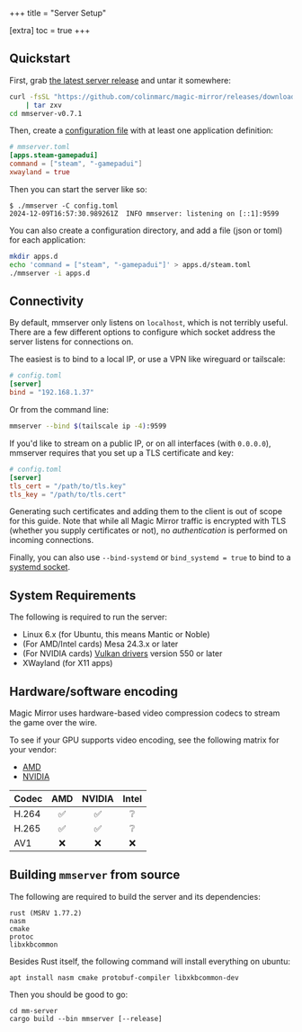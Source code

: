 +++
title = "Server Setup"

[extra]
toc = true
+++

## Quickstart

First, grab [the latest server release](https://github.com/colinmarc/magic-mirror/releases/tag/mmserver-v0.7.1) and untar it somewhere:

```sh
curl -fsSL "https://github.com/colinmarc/magic-mirror/releases/download/mmserver-v0.7.1/mmserver-v0.7.1-linux-amd64.tar.gz" \
    | tar zxv
cd mmserver-v0.7.1
```

Then, create a [configuration file](@/reference/config.md) with at least one application definition:

```toml
# mmserver.toml
[apps.steam-gamepadui]
command = ["steam", "-gamepadui"]
xwayland = true
```

Then you can start the server like so:

```
$ ./mmserver -C config.toml
2024-12-09T16:57:30.989261Z  INFO mmserver: listening on [::1]:9599
```

You can also create a configuration directory, and add a file (json or toml) for each application:

```sh
mkdir apps.d
echo 'command = ["steam", "-gamepadui"]' > apps.d/steam.toml
./mmserver -i apps.d
```

## Connectivity

By default, mmserver only listens on `localhost`, which is not terribly
useful. There are a few different options to configure which socket address the
server listens for connections on.

The easiest is to bind to a local IP, or use a VPN like wireguard or tailscale:

```toml
# config.toml
[server]
bind = "192.168.1.37"
```

Or from the command line:

```sh
mmserver --bind $(tailscale ip -4):9599
```

If you'd like to stream on a public IP, or on all interfaces (with `0.0.0.0`),
mmserver requires that you set up a TLS certificate and key:

```toml
# config.toml
[server]
tls_cert = "/path/to/tls.key"
tls_key = "/path/to/tls.cert"
```

Generating such certificates and adding them to the client is out of scope for
this guide. Note that while all Magic Mirror traffic is encrypted with TLS
(whether you supply certificates or not), no _authentication_ is performed on
incoming connections.

Finally, you can also use `--bind-systemd` or `bind_systemd = true` to bind to a
[systemd socket](https://www.freedesktop.org/software/systemd/man/latest/systemd.socket.html).

## System Requirements

The following is required to run the server:

 - Linux 6.x (for Ubuntu, this means Mantic or Noble)
 - (For AMD/Intel cards) Mesa 24.3.x or later
 - (For NVIDIA cards) [Vulkan drivers](https://developer.nvidia.com/vulkan-driver) version 550 or later
 - XWayland (for X11 apps)

## Hardware/software encoding

Magic Mirror uses hardware-based video compression codecs to stream the game over the wire.

To see if your GPU supports video encoding, see the following matrix for your vendor:
 - [AMD](https://en.wikipedia.org/wiki/Unified_Video_Decoder#Format_support)
 - [NVIDIA](https://developer.nvidia.com/video-encode-and-decode-gpu-support-matrix-new)

| Codec | AMD | NVIDIA | Intel |
| ----- | :-: | :----: | :---: |
| H.264 |  ✅ |   ✅   |   ❔  |
| H.265 |  ✅ |   ✅   |   ❔  |
|  AV1  |  ❌ |   ❌   |   ❌  |

## Building `mmserver` from source

The following are required to build the server and its dependencies:

```
rust (MSRV 1.77.2)
nasm
cmake
protoc
libxkbcommon
```

Besides Rust itself, the following command will install everything on ubuntu:

```
apt install nasm cmake protobuf-compiler libxkbcommon-dev
```

Then you should be good to go:

```
cd mm-server
cargo build --bin mmserver [--release]
```
